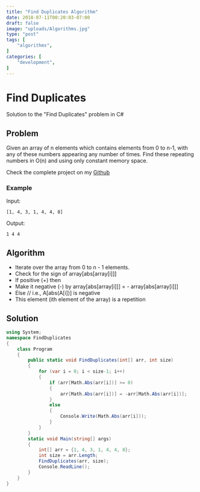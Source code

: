 ```yaml
---
title: "Find Duplicates Algorithm"
date: 2018-07-11T00:20:03-07:00
draft: false
image: "uploads/Algorithms.jpg"
type: "post"
tags: [
    "algorithms",
]
categories: [
    "development",
]
---
```

# Find Duplicates
Solution to the "Find Duplicates" problem in C#
<!--more-->
## Problem

Given an array of n elements which contains elements from 0 to n-1, with any of these numbers appearing any number of times. Find these repeating numbers in O(n) and using only constant memory space.

Check the complete project on my [Github](https://github.com/abrahamlaria/find-duplicates)

### Example

Input:

```
[1, 4, 3, 1, 4, 4, 8]
```

Output:

```
1 4 4
```

## Algorithm

* Iterate over the array from 0 to n - 1 elements.
* Check for the sign of array[abs[array[i]]]
* If positive (+) then
* Make it negative (-) by array[abs[array[i]]] = - array[abs[array[i]]]
* Else // i.e., A[abs(A[i])] is negative
* This element (ith element of the array) is a repetition

## Solution

~~~csharp
using System;
namespace FindDuplicates
{
    class Program
    {
        public static void FindDuplicates(int[] arr, int size)
        {
            for (var i = 0; i < size-1; i++)
            {                
                if (arr[Math.Abs(arr[i])] >= 0)
                {
                    arr[Math.Abs(arr[i])] = -arr[Math.Abs(arr[i])];                  
                }
                else
                {
                    Console.Write(Math.Abs(arr[i]));
                }          
            }
        }
        static void Main(string[] args)
        {
            int[] arr = {1, 4, 3, 1, 4, 4, 8};
            int size = arr.Length;
            FindDuplicates(arr, size);
            Console.ReadLine();
        }
    }
}
~~~